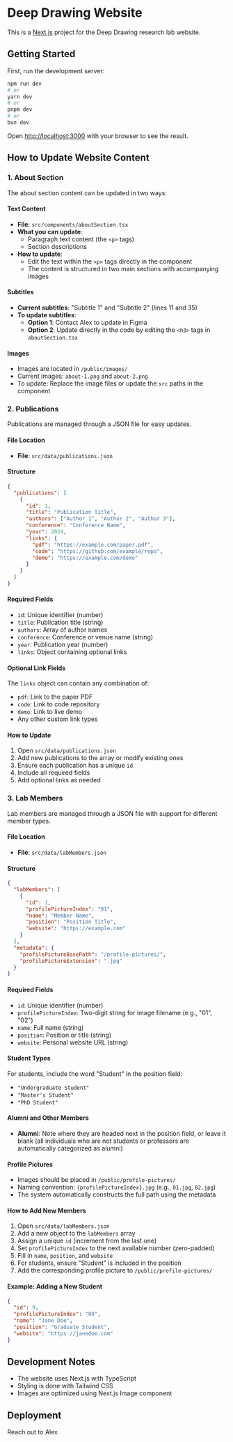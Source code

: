# Deep Drawing Website

This is a [Next.js](https://nextjs.org) project for the Deep Drawing research lab website.

## Getting Started

First, run the development server:

```bash
npm run dev
# or
yarn dev
# or
pnpm dev
# or
bun dev
```

Open [http://localhost:3000](http://localhost:3000) with your browser to see the result.

## How to Update Website Content

### 1. About Section

The about section content can be updated in two ways:

#### Text Content
- **File**: `src/components/aboutSection.tsx`
- **What you can update**: 
  - Paragraph text content (the `<p>` tags)
  - Section descriptions
- **How to update**: 
  - Edit the text within the `<p>` tags directly in the component
  - The content is structured in two main sections with accompanying images

#### Subtitles
- **Current subtitles**: "Subtitle 1" and "Subtitle 2" (lines 11 and 35)
- **To update subtitles**: 
  - **Option 1**: Contact Alex to update in Figma
  - **Option 2**: Update directly in the code by editing the `<h3>` tags in `aboutSection.tsx`

#### Images
- Images are located in `/public/images/`
- Current images: `about-1.png` and `about-2.png`
- To update: Replace the image files or update the `src` paths in the component

### 2. Publications

Publications are managed through a JSON file for easy updates.

#### File Location
- **File**: `src/data/publications.json`

#### Structure
```json
{
  "publications": [
    {
      "id": 1,
      "title": "Publication Title",
      "authors": ["Author 1", "Author 2", "Author 3"],
      "conference": "Conference Name",
      "year": 2024,
      "links": {
        "pdf": "https://example.com/paper.pdf",
        "code": "https://github.com/example/repo",
        "demo": "https://example.com/demo"
      }
    }
  ]
}
```

#### Required Fields
- `id`: Unique identifier (number)
- `title`: Publication title (string)
- `authors`: Array of author names
- `conference`: Conference or venue name (string)
- `year`: Publication year (number)
- `links`: Object containing optional links

#### Optional Link Fields
The `links` object can contain any combination of:
- `pdf`: Link to the paper PDF
- `code`: Link to code repository
- `demo`: Link to live demo
- Any other custom link types

#### How to Update
1. Open `src/data/publications.json`
2. Add new publications to the array or modify existing ones
3. Ensure each publication has a unique `id`
4. Include all required fields
5. Add optional links as needed

### 3. Lab Members

Lab members are managed through a JSON file with support for different member types.

#### File Location
- **File**: `src/data/labMembers.json`

#### Structure
```json
{
  "labMembers": [
    {
      "id": 1,
      "profilePictureIndex": "01",
      "name": "Member Name",
      "position": "Position Title",
      "website": "https://example.com"
    }
  ],
  "metadata": {
    "profilePictureBasePath": "/profile-pictures/",
    "profilePictureExtension": ".jpg"
  }
}
```

#### Required Fields
- `id`: Unique identifier (number)
- `profilePictureIndex`: Two-digit string for image filename (e.g., "01", "02")
- `name`: Full name (string)
- `position`: Position or title (string)
- `website`: Personal website URL (string)

#### Student Types
For students, include the word "Student" in the position field:
- `"Undergraduate Student"`
- `"Master's Student"`
- `"PhD Student"`

#### Alumni and Other Members
- **Alumni**: Note where they are headed next in the position field, or leave it blank (all individuals who are not students or professors are automatically categorized as alumni)

#### Profile Pictures
- Images should be placed in `/public/profile-pictures/`
- Naming convention: `{profilePictureIndex}.jpg` (e.g., `01.jpg`, `02.jpg`)
- The system automatically constructs the full path using the metadata

#### How to Add New Members
1. Open `src/data/labMembers.json`
2. Add a new object to the `labMembers` array
3. Assign a unique `id` (increment from the last one)
4. Set `profilePictureIndex` to the next available number (zero-padded)
5. Fill in `name`, `position`, and `website`
6. For students, ensure "Student" is included in the position
7. Add the corresponding profile picture to `/public/profile-pictures/`

#### Example: Adding a New Student
```json
{
  "id": 9,
  "profilePictureIndex": "09",
  "name": "Jane Doe",
  "position": "Graduate Student",
  "website": "https://janedoe.com"
}
```

## Development Notes

- The website uses Next.js with TypeScript
- Styling is done with Tailwind CSS
- Images are optimized using Next.js Image component

## Deployment

Reach out to Alex
